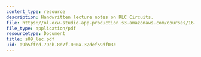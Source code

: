 ```yaml
---
content_type: resource
description: Handwritten lecture notes on RLC Circuits.
file: https://ol-ocw-studio-app-production.s3.amazonaws.com/courses/16-01-unified-engineering-i-ii-iii-iv-fall-2005-spring-2006/a9b5ffcd79cb8d7f000a32def59df03c_s09_lec.pdf
file_type: application/pdf
resourcetype: Document
title: s09_lec.pdf
uid: a9b5ffcd-79cb-8d7f-000a-32def59df03c
---
```

